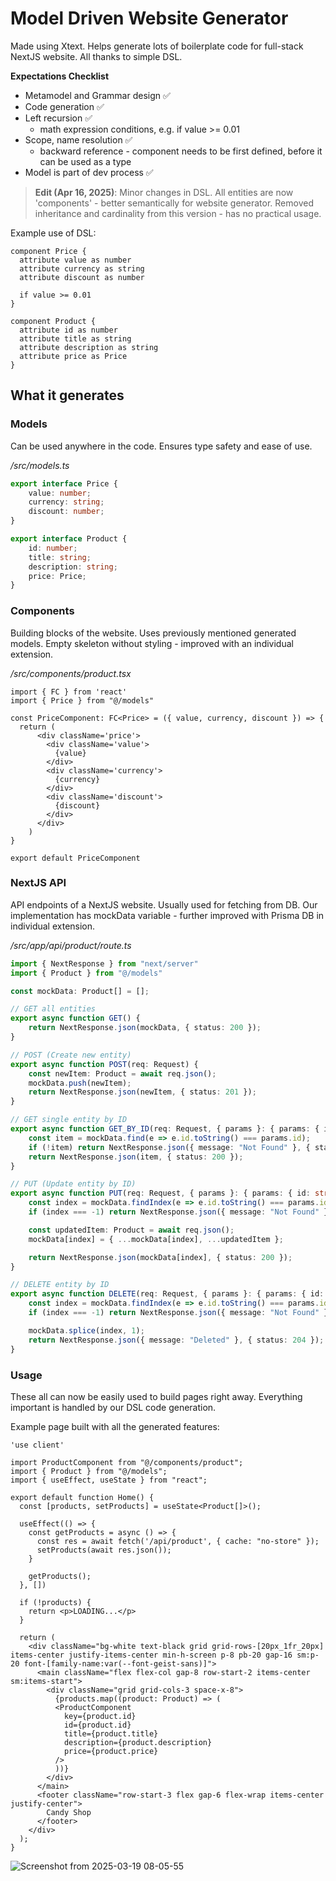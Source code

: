 # Model Driven Website Generator

Made using Xtext. Helps generate lots of boilerplate code for full-stack NextJS website. All thanks to simple DSL.

**Expectations Checklist**
- Metamodel and Grammar design ✅
- Code generation ✅
- Left recursion ✅
  - math expression conditions, e.g. if value >= 0.01
- Scope, name resolution ✅
  - backward reference - component needs to be first defined, before it can be used as a type
- Model is part of dev process ✅


> **Edit (Apr 16, 2025)**: Minor changes in DSL. All entities are now 'components' - better semantically for website generator. Removed inheritance and cardinality from this version - has no practical usage.


Example use of DSL:
```
component Price {
  attribute value as number
  attribute currency as string
  attribute discount as number
  
  if value >= 0.01
}

component Product {
  attribute id as number
  attribute title as string
  attribute description as string
  attribute price as Price
}
```

## What it generates

### Models
Can be used anywhere in the code. Ensures type safety and ease of use.

*/src/models.ts*
```ts
export interface Price {
	value: number;
	currency: string;
	discount: number;
}

export interface Product {
	id: number;
	title: string;
	description: string;
	price: Price;
}
```

### Components
Building blocks of the website. Uses previously mentioned generated models. Empty skeleton without styling - improved with an individual extension.

*/src/components/product.tsx*
```tsx
import { FC } from 'react'
import { Price } from "@/models"

const PriceComponent: FC<Price> = ({ value, currency, discount }) => {
  return (
      <div className='price'>
        <div className='value'>
          {value}
        </div>
        <div className='currency'>
          {currency}
        </div>
        <div className='discount'>
          {discount}
        </div>
      </div>
    )
}

export default PriceComponent
```

### NextJS API
API endpoints of a NextJS website. Usually used for fetching from DB. Our implementation has mockData variable - further improved with Prisma DB in individual extension.

*/src/app/api/product/route.ts*
```ts
import { NextResponse } from "next/server"
import { Product } from "@/models"

const mockData: Product[] = [];

// GET all entities
export async function GET() {
    return NextResponse.json(mockData, { status: 200 });
}

// POST (Create new entity)
export async function POST(req: Request) {
    const newItem: Product = await req.json();
    mockData.push(newItem);
    return NextResponse.json(newItem, { status: 201 });
}

// GET single entity by ID
export async function GET_BY_ID(req: Request, { params }: { params: { id: string } }) {
    const item = mockData.find(e => e.id.toString() === params.id);
    if (!item) return NextResponse.json({ message: "Not Found" }, { status: 404 });
    return NextResponse.json(item, { status: 200 });
}

// PUT (Update entity by ID)
export async function PUT(req: Request, { params }: { params: { id: string } }) {
    const index = mockData.findIndex(e => e.id.toString() === params.id);
    if (index === -1) return NextResponse.json({ message: "Not Found" }, { status: 404 });

    const updatedItem: Product = await req.json();
    mockData[index] = { ...mockData[index], ...updatedItem };

    return NextResponse.json(mockData[index], { status: 200 });
}

// DELETE entity by ID
export async function DELETE(req: Request, { params }: { params: { id: string } }) {
    const index = mockData.findIndex(e => e.id.toString() === params.id);
    if (index === -1) return NextResponse.json({ message: "Not Found" }, { status: 404 });

    mockData.splice(index, 1);
    return NextResponse.json({ message: "Deleted" }, { status: 204 });
}

```

### Usage
These all can now be easily used to build pages right away. Everything important is handled by our DSL code generation.

Example page built with all the generated features:
```tsx
'use client'

import ProductComponent from "@/components/product";
import { Product } from "@/models";
import { useEffect, useState } from "react";

export default function Home() {
  const [products, setProducts] = useState<Product[]>();

  useEffect(() => {
    const getProducts = async () => {
      const res = await fetch('/api/product', { cache: "no-store" });
      setProducts(await res.json());
    }

    getProducts();
  }, [])

  if (!products) {
    return <p>LOADING...</p>
  }

  return (
    <div className="bg-white text-black grid grid-rows-[20px_1fr_20px] items-center justify-items-center min-h-screen p-8 pb-20 gap-16 sm:p-20 font-[family-name:var(--font-geist-sans)]">
      <main className="flex flex-col gap-8 row-start-2 items-center sm:items-start">
        <div className="grid grid-cols-3 space-x-8">
          {products.map((product: Product) => (
          <ProductComponent
            key={product.id}
            id={product.id} 
            title={product.title} 
            description={product.description} 
            price={product.price}
          />
          ))}
        </div>
      </main>
      <footer className="row-start-3 flex gap-6 flex-wrap items-center justify-center">
        Candy Shop
      </footer>
    </div>
  );
}

```

![Screenshot from 2025-03-19 08-05-55](https://github.com/user-attachments/assets/00524046-7160-43c8-a48f-cc3dd1c06fd3)

